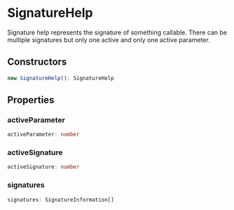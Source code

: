 # SignatureHelp

Signature help represents the signature of something callable. There can be multiple signatures but only one active and only one active parameter.

## Constructors

```typescript
new SignatureHelp(): SignatureHelp
```

## Properties

### activeParameter

```typescript
activeParameter: number
```

### activeSignature

```typescript
activeSignature: number
```

### signatures

```typescript
signatures: SignatureInformation[]
```

